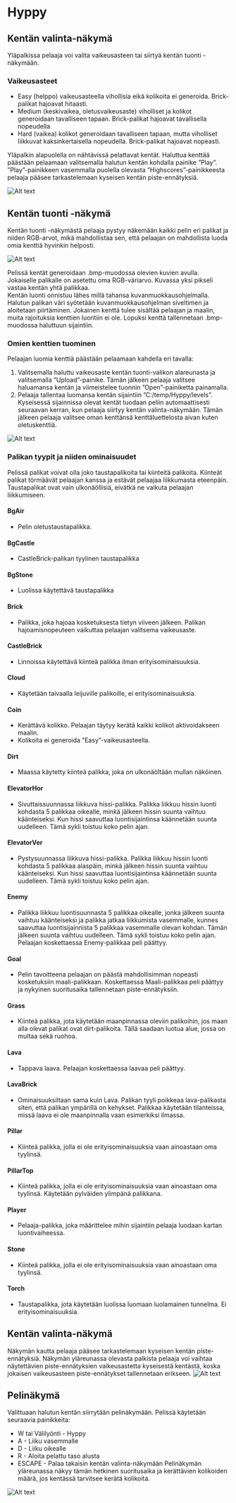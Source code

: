 # Hyppy

## Kentän valinta-näkymä
Yläpalkissa pelaaja voi valita vaikeusasteen tai siirtyä kentän tuonti -näkymään.

### Vaikeusasteet
* Easy (helppo) vaikeusasteella vihollisia eikä kolikoita ei generoida. Brick-palikat hajoavat hitaasti. 
* Medium (keskivaikea, oletusvaikeusaste) viholliset ja kolikot generoidaan tavalliseen tapaan. Brick-palikat hajoavat tavallisella nopeudella. 
* Hard (vaikea) kolikot generoidaan tavalliseen tapaan, mutta viholliset liikkuvat kaksinkertaisella nopeudella. Brick-palikat hajoavat nopeasti. 

Yläpalkin alapuolella on nähtävissä pelattavat kentät. Haluttua kenttää päästään pelaamaan valitsemalla halutun kentän kohdalla painike ”Play”. ”Play”-painikkeen vasemmalla puolella olevasta ”Highscores”-painikkeesta pelaaja pääsee tarkastelemaan kyseisen kentän piste-ennätyksiä. 

![Alt text](readme-images/1.png?raw=true "Aloitusnäkymä")


## Kentän tuonti -näkymä
Kentän tuonti -näkymästä pelaaja pystyy näkemään kaikki pelin eri palikat ja niiden RGB-arvot, mikä mahdollistaa sen, että pelaajan on mahdollista luoda omia kenttiä hyvinkin helposti.

![Alt text](readme-images/2.png?raw=true "Kentän tuonti -näkymä")

Pelissä kentät generoidaan .bmp-muodossa olevien kuvien avulla. Jokaiselle palikalle on asetettu oma RGB-väriarvo. Kuvassa yksi pikseli vastaa kentän yhtä palikkaa.  
Kentän luonti onnistuu lähes millä tahansa kuvanmuokkausohjelmalla. Halutun palikan väri syötetään kuvanmuokkausohjelman siveltimen ja aloitetaan piirtäminen. Jokainen kenttä tulee sisältää pelaajan ja maalin, muita rajoituksia kenttien luontiin ei ole. Lopuksi kenttä tallennetaan .bmp-muodossa haluttuun sijaintiin. 

### Omien kenttien tuominen
Pelaajan luomia kenttiä päästään pelaamaan kahdella eri tavalla:
1. Valitsemalla haluttu vaikeusaste kentän tuonti-valikon alareunasta ja valitsemalla ”Upload”-painike. Tämän jälkeen pelaaja valitsee haluamansa kentän ja viimeistelee tuonnin ”Open”-painiketta painamalla.
2. Pelaaja tallentaa luomansa kentän sijaintiin ”C:/temp/Hyppy/levels”. Kyseisessä sijainnissa olevat kentät tuodaan peliin automaattisesti seuraavan kerran, kun pelaaja siirtyy kentän valinta-näkymään. Tämän jälkeen pelaaja valitsee oman kenttänsä kenttäluettelosta aivan kuten oletuskenttiä.


![Alt text](readme-images/3.png?raw=true "Kentän luonti")

### Palikan tyypit ja niiden ominaisuudet
Pelissä palikat voivat olla joko taustapalikoita tai kiinteitä palikoita. Kiinteät palikat törmäävät pelaajan kanssa ja estävät pelaajaa liikkumasta eteenpäin. Taustapalikat ovat vain ulkonäöllisiä, eivätkä ne vaikuta pelaajan liikkumiseen.

#### BgAir	
* Pelin oletustaustapalikka.
#### BgCastle	
*	CastleBrick-palikan tyylinen taustapalikka
#### BgStone	
*	Luolissa käytettävä taustapalikka
#### Brick	
*	Palikka, joka hajoaa kosketuksesta tietyn viiveen jälkeen. Palikan hajoamisnopeuteen vaikuttaa pelaajan valitsema vaikeusaste.
#### CastleBrick	
*	Linnoissa käytettävä kiinteä palikka ilman erityisominaisuuksia.
#### Cloud
*	Käytetään taivaalla leijuville palikoille, ei erityisominaisuuksia.	
#### Coin	
*	Kerättävä kolikko. Pelaajan täytyy kerätä kaikki kolikot aktivoidakseen maalin.
*	Kolikoita ei generoida ”Easy”-vaikeusasteella.
#### Dirt	
*	Maassa käytetty kiinteä palikka, joka on ulkonäöltään mullan näköinen.
#### ElevatorHor	
*	Sivuttaissuunnassa liikkuva hissi-palikka. Palikka liikkuu hissin luonti kohdasta 5 palikkaa oikealle, minkä jälkeen hissin suunta vaihtuu käänteiseksi. Kun hissi saavuttaa luontisijaintinsa käännetään suunta uudelleen. Tämä sykli toistuu koko pelin ajan.
#### ElevatorVer	
*	Pystysuunnassa liikkuva hissi-palikka. Palikka liikkuu hissin luonti kohdasta 5 palikkaa alaspäin, minkä jälkeen hissin suunta vaihtuu käänteiseksi. Kun hissi saavuttaa luontisijaintinsa käännetään suunta uudelleen. Tämä sykli toistuu koko pelin ajan.
#### Enemy	
*	Palikka liikkuu luontisuunnasta 5 palikkaa oikealle, jonka jälkeen suunta vaihtuu käänteiseksi ja palikka jatkaa liikkumista vasemmalle, kunnes saavuttaa luontisijainnista 5 palikkaa vasemmalle olevan kohdan. Tämän jälkeen suunta vaihtuu uudelleen. Tämä sykli toistuu koko pelin ajan. Pelaajan koskettaessa Enemy-palikkaa peli päättyy.
#### Goal	
*	Pelin tavoitteena pelaajan on päästä mahdollisimman nopeasti kosketuksiin maali-palikkaan. Koskettaessa Maali-palikkaa peli päättyy ja nykyinen suoritusaika tallennetaan piste-ennätyksiin.
#### Grass	
*	Kiinteä palikka, jota käytetään maanpinnassa oleviin palikoihin, jos maan alla olevat palikat ovat dirt-palikoita. Tällä saadaan luotua alue, jossa on multaa sekä ruohoa.
#### Lava	
*	Tappava laava. Pelaajan koskettaessa laavaa peli päättyy.
#### LavaBrick	
*	Ominaisuuksiltaan sama kuin Lava. Palikan tyyli poikkeaa lava-palikasta siten, että palikan ympärillä on kehykset. Palikkaa käytetään tilanteissa, missä laava ei ole maanpinnalla vaan esimerkiksi ilmassa.
#### Pillar	
*	Kiinteä palikka, jolla ei ole erityisominaisuuksia vaan ainoastaan oma tyylinsä.
#### PillarTop	
*	Kiinteä palikka, jolla ei ole erityisominaisuuksia vaan ainoastaan oma tyylinsä. Käytetään pylväiden ylimpänä palikkana.
#### Player	
*	Pelaaja-palikka, joka määrittelee mihin sijaintiin pelaaja luodaan kartan luontivaiheessa.
#### Stone	
*	Kiinteä palikka, jolla ei ole erityisominaisuuksia vaan ainoastaan oma tyylinsä.
#### Torch	
*	Taustapalikka, jota käytetään luolissa luomaan luolamainen tunnelma. Ei erityisominaisuuksia.

## Kentän valinta-näkymä
Näkymän kautta pelaaja pääsee tarkastelemaan kyseisen kentän piste-ennätyksiä. Näkymän yläreunassa olevasta palkista pelaaja voi vaihtaa näytettävien piste-ennätyksien vaikeusastetta kyseisestä kentästä, koska jokaisen vaikeusasteen piste-ennätykset tallennetaan erikseen.
![Alt text](readme-images/4.png?raw=true "Piste-ennätykset")

## Pelinäkymä
Valittuaan halutun kentän siirrytään pelinäkymään. 
Pelissä käytetään seuraavia painikkeita:
*	W tai Välilyönti - Hyppy
*	A - Liiku vasemmalle
*	D - Liiku oikealle
*	R - Aloita pelattu taso alusta
* ESCAPE - Palaa takaisin kentän valinta-näkymään
Pelinäkymän yläreunassa näkyy tämän hetkinen suoritusaika ja kerättävien kolikoiden määrä, jos kentässä tarvitsee kerätä kolikoita. 

![Alt text](readme-images/5.png?raw=true "Pelinäkymä")

